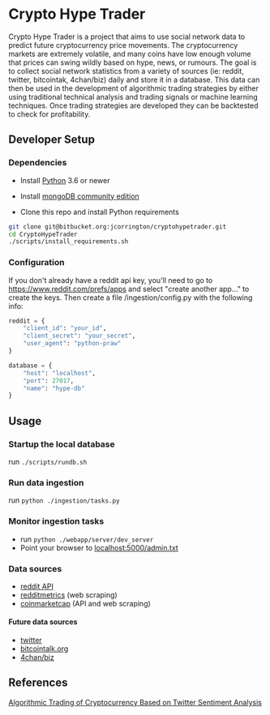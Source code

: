 # Crypto Hype Trader

Crypto Hype Trader is a project that aims to use social network data to
predict future cryptocurrency price movements. The cryptocurrency markets are extremely volatile,
and many coins have low enough volume that prices can swing wildly based on hype, news, or rumours.
The goal is to collect social network statistics from a variety of sources (ie: reddit, twitter, bitcointak, 4chan/biz)
daily and store it in a database. This data can then be used in the development of algorithmic trading strategies
by either using traditional technical analysis and trading signals or machine learning techniques. Once trading strategies are developed
they can be backtested to check for profitability.
 


## Developer Setup


### Dependencies
* Install [Python](https://www.python.org/downloads/) 3.6 or newer
* Install [mongoDB community edition](https://www.mongodb.com/download-center?jmp=nav#community)

* Clone this repo and install Python requirements
```bash
git clone git@bitbucket.org:jcorrington/cryptohypetrader.git
cd CryptoHypeTrader
./scripts/install_requirements.sh

```

### Configuration
If you don't already have a reddit api key, you'll need to go to https://www.reddit.com/prefs/apps
and select "create another app..." to create the keys. Then create a file <repo>/ingestion/config.py with the following info:

```python
reddit = {
    "client_id": "your_id",
    "client_secret": "your_secret",
    "user_agent": "python-praw"
}

database = {
    "host": "localhost",
    "port": 27017,
    "name": "hype-db"
}
```


## Usage
### Startup the local database
run `./scripts/rundb.sh`


### Run data ingestion
run `python ./ingestion/tasks.py`

### Monitor ingestion tasks
* run `python ./webapp/server/dev_server`
* Point your browser to [localhost:5000/admin.txt](localhost:5000/admin.txt)


### Data sources
* [reddit API](https://www.reddit.com/dev/api/)
* [redditmetrics](https://www.redditmetrics.com) (web scraping)
* [coinmarketcap](https://www.coinmarketcap.com) (API and web scraping)

#### Future data sources
* [twitter](https://www.twitter.com)
* [bitcointalk.org](https://www.bitcointalk.org)
* [4chan/biz](https://www.4chan.org/biz)


## References
[Algorithmic Trading of Cryptocurrency Based on Twitter Sentiment Analysis](http://cs229.stanford.edu/proj2015/029_report.pdf) 
